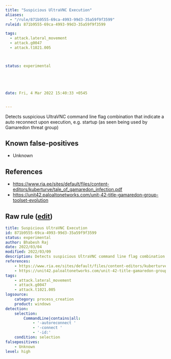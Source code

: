 ```yaml
---
title: "Suspicious UltraVNC Execution"
aliases:
  - "/rule/871b9555-69ca-4993-99d3-35a59f9f3599"
ruleid: 871b9555-69ca-4993-99d3-35a59f9f3599

tags:
  - attack.lateral_movement
  - attack.g0047
  - attack.t1021.005



status: experimental





date: Fri, 4 Mar 2022 15:40:33 +0545


---
```


Detects suspicious UltraVNC command line flag combination that indicate a auto reconnect upon execution, e.g. startup (as seen being used by Gamaredon threat group)

<!--more-->


## Known false-positives

* Unknown



## References

* https://www.ria.ee/sites/default/files/content-editors/kuberturve/tale_of_gamaredon_infection.pdf
* https://unit42.paloaltonetworks.com/unit-42-title-gamaredon-group-toolset-evolution


## Raw rule ([edit](https://github.com/SigmaHQ/sigma/edit/master/rules/windows/process_creation/process_creation_apt_gamaredon_ultravnc.yml))
```yaml
title: Suspicious UltraVNC Execution
id: 871b9555-69ca-4993-99d3-35a59f9f3599
status: experimental
author: Bhabesh Raj
date: 2022/03/04
modified: 2022/03/09
description: Detects suspicious UltraVNC command line flag combination that indicate a auto reconnect upon execution, e.g. startup (as seen being used by Gamaredon threat group)
references:
    - https://www.ria.ee/sites/default/files/content-editors/kuberturve/tale_of_gamaredon_infection.pdf
    - https://unit42.paloaltonetworks.com/unit-42-title-gamaredon-group-toolset-evolution
tags:
    - attack.lateral_movement
    - attack.g0047
    - attack.t1021.005
logsource:
    category: process_creation
    product: windows
detection:
    selection:
        CommandLine|contains|all:
            - '-autoreconnect '
            - '-connect '
            - '-id:'
    condition: selection 
falsepositives:
    - Unknown
level: high
```
